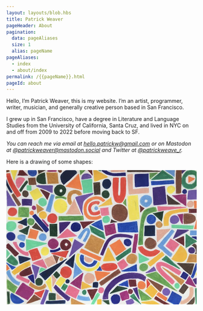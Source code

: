 ```yaml
---
layout: layouts/blob.hbs
title: Patrick Weaver
pageHeader: About
pagination:
  data: pageAliases
  size: 1
  alias: pageName
pageAliases:
  - index
  - about/index
permalink: /{{pageName}}.html
pageId: about
---
```


Hello, I’m Patrick Weaver, this is my website. I’m an artist, programmer, writer, musician, and generally creative person based in San Francisco.

I grew up in San Francisco, have a degree in Literature and Language Studies from the University of California, Santa Cruz, and lived in NYC on and off from 2009 to 2022 before moving back to SF.

<address class="no-decoration-address">
  You can reach me via email at <a href="mailto:hello.patrickw@gmail.com">hello.patrickw@gmail.com</a> or on Mastodon at <a href="https://mastodon.social/@patrickweaver">@patrickweaver@mastodon.social</a> and Twitter at <a href="https://twitter.com/patrickweave_r">@patrickweave_r</a>.
</address>

Here is a drawing of some shapes:

![A drawing of many colorful shapes](/images/about/shapes-min.jpg)
